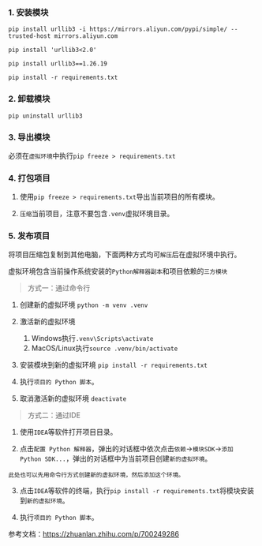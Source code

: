 ### 1. 安装模块

`pip install urllib3 -i https://mirrors.aliyun.com/pypi/simple/ --trusted-host mirrors.aliyun.com`

`pip install 'urllib3<2.0'`

`pip install urllib3==1.26.19`

`pip install -r requirements.txt`

### 2. 卸载模块

`pip uninstall urllib3`

### 3. 导出模块

必须在`虚拟环境`中执行`pip freeze > requirements.txt`

### 4. 打包项目

1. 使用`pip freeze > requirements.txt`导出当前项目的所有模块。

2. `压缩`当前项目，注意不要包含`.venv`虚拟环境目录。

### 5. 发布项目

将项目压缩包复制到其他电脑，下面两种方式均可`解压`后在虚拟环境中执行。

虚拟环境包含当前操作系统安装的`Python解释器副本`和项目依赖的`三方模块`

> 方式一：通过命令行

1. 创建新的虚拟环境
`python -m venv .venv`

2. 激活新的虚拟环境
   1. Windows执行`.venv\Scripts\activate`
   2. MacOS/Linux执行`source .venv/bin/activate`

3. 安装模块到新的虚拟环境
`pip install -r requirements.txt`

4. 执行`项目的 Python 脚本`。

5. 取消激活新的虚拟环境
`deactivate`

> 方式二：通过IDE

1. 使用`IDEA`等软件打开项目目录。

2. 点击`配置 Python 解释器`，弹出的对话框中依次点击`依赖`->`模块SDK`->`添加 Python SDK...`，弹出的对话框中为当前项目创建`新的虚拟环境`。
```
此处也可以先用命令行方式创建新的虚拟环境，然后添加这个环境。
```

3. 点击`IDEA`等软件的终端，执行`pip install -r requirements.txt`将模块安装到`新的虚拟环境`。

4. 执行`项目的 Python 脚本`。

参考文档：https://zhuanlan.zhihu.com/p/700249286